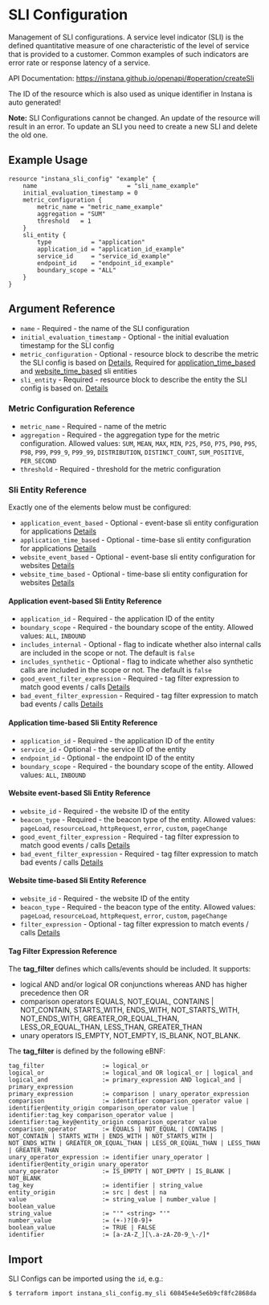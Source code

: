 # SLI Configuration

Management of SLI configurations. A service level indicator (SLI) is the defined quantitative measure of one
characteristic of the level of service that is provided to a customer. Common examples of such indicators are error rate
or response latency of a service.

API Documentation: <https://instana.github.io/openapi/#operation/createSli>

The ID of the resource which is also used as unique identifier in Instana is auto generated!

**Note:** SLI Configurations cannot be changed. An update of the resource will result in an error. To update an SLI you
need to create a new SLI and delete the old one.

## Example Usage

```hcl
resource "instana_sli_config" "example" {
    name                         = "sli_name_example"
    initial_evaluation_timestamp = 0
    metric_configuration {
	    metric_name = "metric_name_example"
	    aggregation = "SUM"
	    threshold   = 1
    }
    sli_entity {
        type           = "application"
        application_id = "application_id_example"
        service_id     = "service_id_example"
        endpoint_id    = "endpoint_id_example"
        boundary_scope = "ALL"
    }
}
``` 

## Argument Reference

* `name` - Required - the name of the SLI configuration
* `initial_evaluation_timestamp` - Optional - the initial evaluation timestamp for the SLI config
* `metric_configuration` - Optional - resource block to describe the metric the SLI config is based
  on [Details](#metric-configuration-reference), Required
  for [application_time_based](#application-time-based-sli-entity-reference)
  and [website_time_based](#website-time-based-sli-entity-reference) sli entities
* `sli_entity` - Required - resource block to describe the entity the SLI config is based
  on. [Details](#sli-entity-reference)

### Metric Configuration Reference

* `metric_name` - Required - name of the metric
* `aggregation` - Required - the aggregation type for the metric configuration. Allowed
  values: `SUM`, `MEAN`, `MAX`, `MIN`, `P25`, `P50`, `P75`, `P90`, `P95`, `P98`, `P99`, `P99_9`, `P99_99`, `DISTRIBUTION`, `DISTINCT_COUNT`, `SUM_POSITIVE`, `PER_SECOND`
* `threshold` - Required - threshold for the metric configuration

### Sli Entity Reference

Exactly one of the elements below must be configured:

* `application_event_based` - Optional - event-base sli entity configuration for
  applications [Details](#application-event-based-sli-entity-reference)
* `application_time_based` - Optional - time-base sli entity configuration for
  applications [Details](#application-time-based-sli-entity-reference)
* `website_event_based` - Optional - event-base sli entity configuration for
  websites [Details](#website-event-based-sli-entity-reference)
* `website_time_based` - Optional - time-base sli entity configuration for
  websites [Details](#website-time-based-sli-entity-reference)

#### Application event-based Sli Entity Reference

* `application_id` - Required - the application ID of the entity
* `boundary_scope` - Required - the boundary scope of the entity. Allowed values: `ALL`, `INBOUND`
* `includes_internal` - Optional - flag to indicate whether also internal calls are included in the scope or not. The
  default is `false`
* `includes_synthetic` - Optional - flag to indicate whether also synthetic calls are included in the scope or not. The
  default is `false`
* `good_event_filter_expression` - Required - tag filter expression to match good events /
  calls [Details](#tag-filter-expression-reference)
* `bad_event_filter_expression` - Required - tag filter expression to match bad events /
  calls [Details](#tag-filter-expression-reference)

#### Application time-based Sli Entity Reference

* `application_id` - Required - the application ID of the entity
* `service_id` - Optional - the service ID of the entity
* `endpoint_id` - Optional - the endpoint ID of the entity
* `boundary_scope` - Required - the boundary scope of the entity. Allowed values: `ALL`, `INBOUND`

#### Website event-based Sli Entity Reference

* `website_id` - Required - the website ID of the entity
* `beacon_type` - Required - the beacon type of the entity. Allowed
  values: `pageLoad`, `resourceLoad`, `httpRequest`, `error`, `custom`, `pageChange`
* `good_event_filter_expression` - Required - tag filter expression to match good events /
  calls [Details](#tag-filter-expression-reference)
* `bad_event_filter_expression` - Required - tag filter expression to match bad events /
  calls [Details](#tag-filter-expression-reference)

#### Website time-based Sli Entity Reference

* `website_id` - Required - the website ID of the entity
* `beacon_type` - Required - the beacon type of the entity. Allowed
  values: `pageLoad`, `resourceLoad`, `httpRequest`, `error`, `custom`, `pageChange`
* `filter_expression` - Optional - tag filter expression to match events /
  calls [Details](#tag-filter-expression-reference)

#### Tag Filter Expression Reference

The **tag_filter** defines which calls/events should be included. It supports:

* logical AND and/or logical OR conjunctions whereas AND has higher precedence then OR
* comparison operators EQUALS, NOT_EQUAL, CONTAINS | NOT_CONTAIN, STARTS_WITH, ENDS_WITH, NOT_STARTS_WITH,
  NOT_ENDS_WITH, GREATER_OR_EQUAL_THAN, LESS_OR_EQUAL_THAN, LESS_THAN, GREATER_THAN
* unary operators IS_EMPTY, NOT_EMPTY, IS_BLANK, NOT_BLANK.

The **tag_filter** is defined by the following eBNF:

```plain
tag_filter                := logical_or
logical_or                := logical_and OR logical_or | logical_and
logical_and               := primary_expression AND logical_and | primary_expression
primary_expression        := comparison | unary_operator_expression
comparison                := identifier comparison_operator value | identifier@entity_origin comparison_operator value | identifier:tag_key comparison_operator value | identifier:tag_key@entity_origin comparison_operator value
comparison_operator       := EQUALS | NOT_EQUAL | CONTAINS | NOT_CONTAIN | STARTS_WITH | ENDS_WITH | NOT_STARTS_WITH | NOT_ENDS_WITH | GREATER_OR_EQUAL_THAN | LESS_OR_EQUAL_THAN | LESS_THAN | GREATER_THAN
unary_operator_expression := identifier unary_operator | identifier@entity_origin unary_operator
unary_operator            := IS_EMPTY | NOT_EMPTY | IS_BLANK | NOT_BLANK
tag_key                   := identifier | string_value
entity_origin             := src | dest | na
value                     := string_value | number_value | boolean_value
string_value              := "'" <string> "'"
number_value              := (+-)?[0-9]+
boolean_value             := TRUE | FALSE
identifier                := [a-zA-Z_][\.a-zA-Z0-9_\-/]*
```

## Import

SLI Configs can be imported using the `id`, e.g.:

```
$ terraform import instana_sli_config.my_sli 60845e4e5e6b9cf8fc2868da
```
